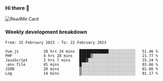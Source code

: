 ### Hi there 👋

<!--
**itzcy/itzcy** is a ✨ _special_ ✨ repository because its `README.md` (this file) appears on your GitHub profile.

Here are some ideas to get you started:

- 🔭 I’m currently working on ...
- 🌱 I’m currently learning ...
- 👯 I’m looking to collaborate on ...
- 🤔 I’m looking for help with ...
- 💬 Ask me about ...
- 📫 How to reach me: ...
- 😄 Pronouns: ...
- ⚡ Fun fact: ...
-->
![ReadMe Card](https://github-readme-stats.vercel.app/api?username=itzcy&show_icons=true&title_color=2d3198&icon_color=797cb8&text_color=24292e&bg_color=f6f8fa)

### Weekly development breakdown
<!--START_SECTION:waka-->

```text
From: 15 February 2023 - To: 22 February 2023

Vue.js           10 hrs 34 mins  █████████████░░░░░░░░░░░░   51.46 %
PHP              4 hrs 28 mins   █████▒░░░░░░░░░░░░░░░░░░░   21.77 %
JavaScript       3 hrs 7 mins    ███▓░░░░░░░░░░░░░░░░░░░░░   15.24 %
.env file        45 mins         █░░░░░░░░░░░░░░░░░░░░░░░░   03.66 %
JSON             20 mins         ▒░░░░░░░░░░░░░░░░░░░░░░░░   01.66 %
Log              14 mins         ▒░░░░░░░░░░░░░░░░░░░░░░░░   01.17 %
```

<!--END_SECTION:waka-->

